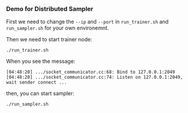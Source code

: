 ### Demo for Distributed Sampler

First we need to change the `--ip` and `--port` in `run_trainer.sh` and `run_sampler.sh` for your own environemnt.

Then we need to start trainer node:

```
./run_trainer.sh
```

When you see the message:

```
[04:48:20] .../socket_communicator.cc:68: Bind to 127.0.0.1:2049
[04:48:20] .../socket_communicator.cc:74: Listen on 127.0.0.1:2049, wait sender connect ...
```

then, you can start sampler:

```
./run_sampler.sh
``` 